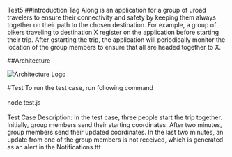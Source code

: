 Test5
##Introduction
Tag Along is  an application  for a group of uroad travelers  to ensure their  connectivity  and safety by keeping them always together  on their path to the chosen destination.   For example,  a group of bikers traveling to destination X register on the application before starting their  trip. After gstarting the trip,   the application  will periodically monitor the location of the group members to  ensure that  all   are  headed  together to X.


##Architecture

![Architecture Logo](tagalong/images/arch.png)

#Test
To run the test case, run following command<br><br>
node test.js<br><br>
Test Case Description: In the test case, three people start the trip together. Initially, group members send their starting coordinates. After two minutes, group members send their updated coordinates. In the last two minutes, an update from one of the group members is not received, which is generated as an alert in the Notifications.ttt
